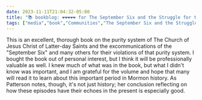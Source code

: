 ```yaml
---
date: 2023-11-11T21:04:32-05:00
title: "📚 bookblog: ❤️❤️❤️❤️❤️ for The September Six and the Struggle for the Soul of Mormonism, by Sara M. Patterson"
tags: ["media","book","Communities","The September Six and the Struggle for the Soul of Mormonism","Sara M. Patterson","September Six","D. Michael Quinn","Lavina Fielding Anderson","Mormonism","BYU","Church of Jesus Christ of Latter-day Saints"]
---
```


This is an excellent, thorough book on the purity system of The Church of Jesus Christ of Latter-day Saints and the excommunications of the "September Six" and many others for their violations of that purity system. I bought the book out of personal interest, but I think it will be professionally valuable as well. I knew much of what was in the book, but what I didn't know was important, and I am grateful for the volume and hope that many will read it to learn about this important period in Mormon history. As Patterson notes, though, it's not just history; her conclusion reflecting on how these episodes have their echoes in the present is especially good.